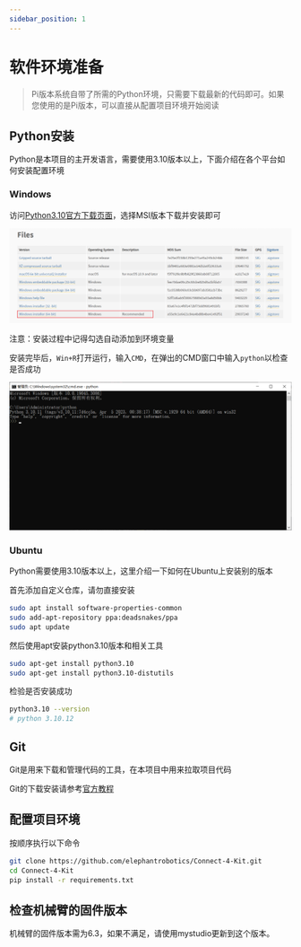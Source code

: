 ```yaml
---
sidebar_position: 1
---
```


# 软件环境准备

> Pi版本系统自带了所需的Python环境，只需要下载最新的代码即可。如果您使用的是Pi版本，可以直接从配置项目环境开始阅读

## Python安装

Python是本项目的主开发语言，需要使用3.10版本以上，下面介绍在各个平台如何安装配置环境

### Windows

访问[Python3.10官方下载页面](https://www.python.org/downloads/release/python-31011/)，选择MSI版本下载并安装即可

![](attachment/2023-07-06-14-41-35.png)

注意：安装过程中记得勾选自动添加到环境变量

安装完毕后，`Win+R`打开运行，输入`CMD`，在弹出的CMD窗口中输入`python`以检查是否成功

![](attachment/2023-07-06-14-42-56.png)

### Ubuntu

Python需要使用3.10版本以上，这里介绍一下如何在Ubuntu上安装别的版本

首先添加自定义仓库，请勿直接安装

```bash
sudo apt install software-properties-common
sudo add-apt-repository ppa:deadsnakes/ppa
sudo apt update
```

然后使用apt安装python3.10版本和相关工具

```bash
sudo apt-get install python3.10
sudo apt-get install python3.10-distutils
```

检验是否安装成功

```bash
python3.10 --version
# python 3.10.12
```

## Git

Git是用来下载和管理代码的工具，在本项目中用来拉取项目代码

Git的下载安装请参考[官方教程](https://git-scm.com/book/zh/v2/%E8%B5%B7%E6%AD%A5-%E5%AE%89%E8%A3%85-Git)

## 配置项目环境

按顺序执行以下命令

```bash
git clone https://github.com/elephantrobotics/Connect-4-Kit.git
cd Connect-4-Kit
pip install -r requirements.txt
```

## 检查机械臂的固件版本

机械臂的固件版本需为6.3，如果不满足，请使用mystudio更新到这个版本。
